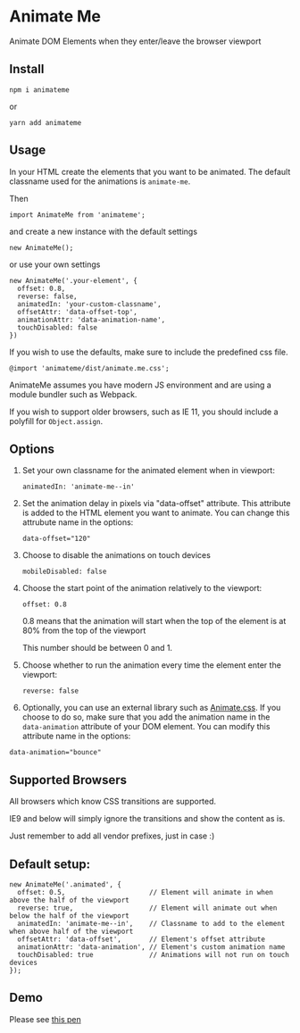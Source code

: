 # Animate Me

Animate DOM Elements when they enter/leave the browser viewport

## Install

```
npm i animateme
```

or

```
yarn add animateme
```

## Usage

In your HTML create the elements that you want to be animated.
The default classname used for the animations is `animate-me`.

Then

```
import AnimateMe from 'animateme';
```

and create a new instance with the default settings

```
new AnimateMe();
```

or use your own settings

```
new AnimateMe('.your-element', {
  offset: 0.8,
  reverse: false,
  animatedIn: 'your-custom-classname',
  offsetAttr: 'data-offset-top',
  animationAttr: 'data-animation-name',
  touchDisabled: false
})
```

If you wish to use the defaults, make sure to include the predefined css file.

```
@import 'animateme/dist/animate.me.css';
```

AnimateMe assumes you have modern JS environment and are using a module bundler such as Webpack.

If you wish to support older browsers, such as IE 11, you should include a polyfill for `Object.assign`.

## Options

1. Set your own classname for the animated element when in viewport:

   `animatedIn: 'animate-me--in'`

2. Set the animation delay in pixels via "data-offset" attribute. This attribute is added to the HTML element you want to animate. You can change this attrubute name in the options:

   `data-offset="120"`

3. Choose to disable the animations on touch devices

   `mobileDisabled: false`

4. Choose the start point of the animation relatively to the viewport:

   `offset: 0.8`

   0.8 means that the animation will start when the top of the element is at 80% from the top of the viewport

   This number should be between 0 and 1.

5. Choose whether to run the animation every time the element enter the viewport:

   `reverse: false`

6. Optionally, you can use an external library such as [Animate.css](https://daneden.github.io/animate.css/). If you choose to do so, make sure that you add the animation name in the `data-animation` attribute of your DOM element. You can modify this attribute name in the options:

`data-animation="bounce"`

## Supported Browsers

All browsers which know CSS transitions are supported.

IE9 and below will simply ignore the transitions and show the content as is.

Just remember to add all vendor prefixes, just in case :)

## Default setup:

```
new AnimateMe('.animated', {
  offset: 0.5,                     // Element will animate in when above the half of the viewport
  reverse: true,                   // Element will animate out when below the half of the viewport
  animatedIn: 'animate-me--in',    // Classname to add to the element when above half of the viewport
  offsetAttr: 'data-offset',       // Element's offset attribute
  animationAttr: 'data-animation', // Element's custom animation name
  touchDisabled: true              // Animations will not run on touch devices
});
```

## Demo

Please see [this pen](https://codepen.io/scriptex/pen/YYKRXK)
